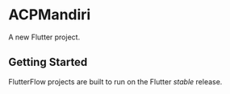 # ACPMandiri

A new Flutter project.

## Getting Started

FlutterFlow projects are built to run on the Flutter _stable_ release.
